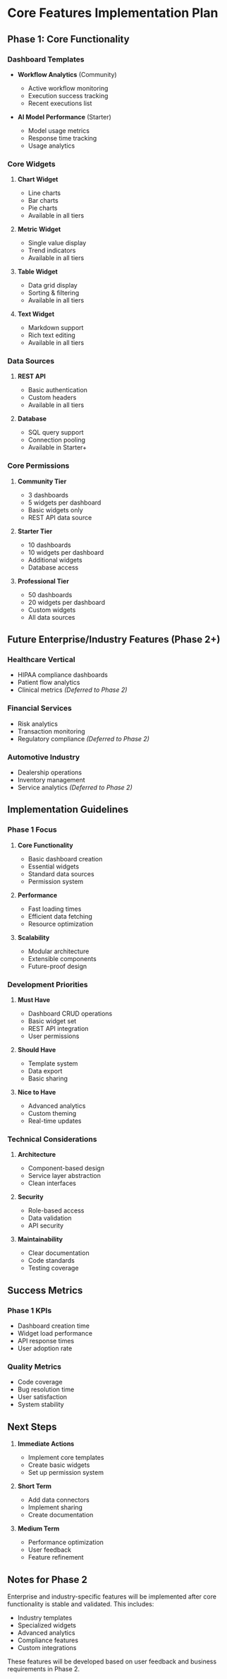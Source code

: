 # Core Features Implementation Plan

## Phase 1: Core Functionality

### Dashboard Templates
- **Workflow Analytics** (Community)
  - Active workflow monitoring
  - Execution success tracking
  - Recent executions list
  
- **AI Model Performance** (Starter)
  - Model usage metrics
  - Response time tracking
  - Usage analytics

### Core Widgets
1. **Chart Widget**
   - Line charts
   - Bar charts
   - Pie charts
   - Available in all tiers

2. **Metric Widget**
   - Single value display
   - Trend indicators
   - Available in all tiers

3. **Table Widget**
   - Data grid display
   - Sorting & filtering
   - Available in all tiers

4. **Text Widget**
   - Markdown support
   - Rich text editing
   - Available in all tiers

### Data Sources
1. **REST API**
   - Basic authentication
   - Custom headers
   - Available in all tiers

2. **Database**
   - SQL query support
   - Connection pooling
   - Available in Starter+

### Core Permissions
1. **Community Tier**
   - 3 dashboards
   - 5 widgets per dashboard
   - Basic widgets only
   - REST API data source

2. **Starter Tier**
   - 10 dashboards
   - 10 widgets per dashboard
   - Additional widgets
   - Database access

3. **Professional Tier**
   - 50 dashboards
   - 20 widgets per dashboard
   - Custom widgets
   - All data sources

## Future Enterprise/Industry Features (Phase 2+)

### Healthcare Vertical
- HIPAA compliance dashboards
- Patient flow analytics
- Clinical metrics
*(Deferred to Phase 2)*

### Financial Services
- Risk analytics
- Transaction monitoring
- Regulatory compliance
*(Deferred to Phase 2)*

### Automotive Industry
- Dealership operations
- Inventory management
- Service analytics
*(Deferred to Phase 2)*

## Implementation Guidelines

### Phase 1 Focus
1. **Core Functionality**
   - Basic dashboard creation
   - Essential widgets
   - Standard data sources
   - Permission system

2. **Performance**
   - Fast loading times
   - Efficient data fetching
   - Resource optimization

3. **Scalability**
   - Modular architecture
   - Extensible components
   - Future-proof design

### Development Priorities
1. **Must Have**
   - Dashboard CRUD operations
   - Basic widget set
   - REST API integration
   - User permissions

2. **Should Have**
   - Template system
   - Data export
   - Basic sharing

3. **Nice to Have**
   - Advanced analytics
   - Custom theming
   - Real-time updates

### Technical Considerations
1. **Architecture**
   - Component-based design
   - Service layer abstraction
   - Clean interfaces

2. **Security**
   - Role-based access
   - Data validation
   - API security

3. **Maintainability**
   - Clear documentation
   - Code standards
   - Testing coverage

## Success Metrics

### Phase 1 KPIs
- Dashboard creation time
- Widget load performance
- API response times
- User adoption rate

### Quality Metrics
- Code coverage
- Bug resolution time
- User satisfaction
- System stability

## Next Steps

1. **Immediate Actions**
   - Implement core templates
   - Create basic widgets
   - Set up permission system

2. **Short Term**
   - Add data connectors
   - Implement sharing
   - Create documentation

3. **Medium Term**
   - Performance optimization
   - User feedback
   - Feature refinement

## Notes for Phase 2

Enterprise and industry-specific features will be implemented after core functionality is stable and validated. This includes:

- Industry templates
- Specialized widgets
- Advanced analytics
- Compliance features
- Custom integrations

These features will be developed based on user feedback and business requirements in Phase 2.
